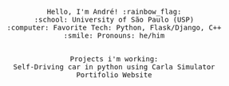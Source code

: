 <p align="center">
  <br>
  <samp>
    Hello, I'm André! :rainbow_flag:<br>
    :school: University of São Paulo (USP)<br>
    :computer: Favorite Tech: Python, Flask/Django, C++ <br>
    :smile: Pronouns: he/him <br>
  </samp>
</p>

<p align="center">
  <br>
  <samp>
    Projects i'm working: <br>
    Self-Driving car in python using Carla Simulator<br>
    Portifolio Website<br>
  </samp>
</p>

